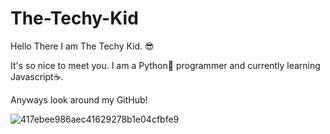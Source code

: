 # The-Techy-Kid
Hello There I am The Techy Kid. 😎

It's so nice to meet you. I am a Python🐍 programmer and currently learning Javascript☕.

Anyways look around my GitHub!

![417ebee986aec41629278b1e04cfbfe9](https://user-images.githubusercontent.com/111663675/218320523-7938baf8-40af-4047-aab2-3e1b29dd7061.gif)

